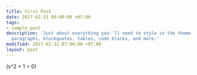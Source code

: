 ```yaml
---
title: First Post
date: 2017-01-31 00:00:00 +07:00
tags:
- sample post
description: 'Just about everything you''ll need to style in the theme: headings,
  paragraphs, blockquotes, tables, code blocks, and more.'
modified: 2017-01-31 07:00:00 +07:00
layout: post
---
```


\(x^2 + 1 = 0\)